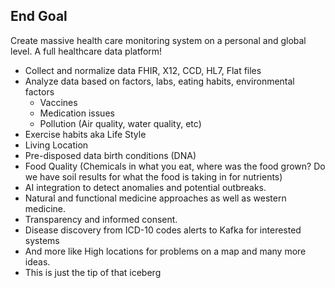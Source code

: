 ## End Goal
Create massive health care monitoring system on a personal and global level. A full healthcare data platform!
- Collect and normalize data FHIR, X12, CCD, HL7, Flat files
- Analyze data based on factors, labs, eating habits, environmental factors
    - Vaccines
    - Medication issues
    - Pollution (Air quality, water quality, etc)
- Exercise habits aka Life Style
- Living Location
- Pre-disposed data birth conditions (DNA)
- Food Quality (Chemicals in what you eat, where was the food grown? Do we have soil results for what the food is taking in for nutrients)
- AI integration to detect anomalies and potential outbreaks.
- Natural and functional medicine approaches as well as western medicine.
- Transparency and informed consent.
- Disease discovery from ICD-10 codes alerts to Kafka for interested systems
- And more like High locations for problems on a map and many more ideas.
- This is just the tip of that iceberg 
